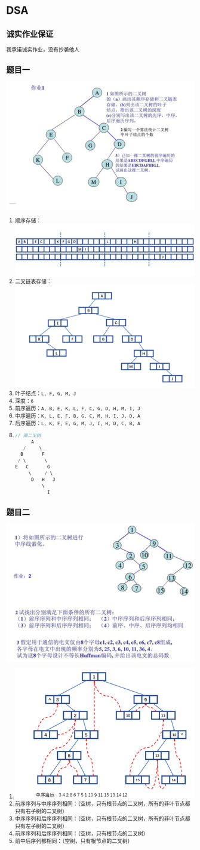 # DSA



## 诚实作业保证

我承诺诚实作业，没有抄袭他人

## 题目一

![image-20201109104659550](第3次作业非编程题.assets/image-20201109104659550.png)

1. 顺序存储：![image-20201109131945951](第3次作业非编程题.assets/image-20201109131945951.png)
2. 二叉链表存储：![image-20201109120518115](第3次作业非编程题.assets/image-20201109120518115.png)
3. 叶子结点：`L, F, G, M, J`
4. 深度：`6`
5. 前序遍历：`A, B, E, K, L, F, C, G, D, H, M, I, J`
6. 中序遍历：`K, L, E, F, B, G, C, M, H, I, J, D, A`
7. 后序遍历：`L, K, F, E, G, M, J, I, H, D, C, B, A`
8. 
    ```CPP
    // 画二叉树   
          A
       /     \
      B       F
     / \       \
    E   C       G
         \     / \
          D   H   J
              \         
                I
    ```



## 题目二

![](第3次作业非编程题.assets/image-20201109110725640.png)

1. ![image-20201109132702729](第3次作业非编程题.assets/image-20201109132702729.png)
2. 前序序列与中序序列相同：（空树，只有根节点的二叉树，所有的非叶节点都只有右子树的二叉树）
3. 中序序列和后序序列相同：（空树，只有根节点的二叉树，所有的非叶节点都只有左子树的二叉树）
4. 前序序列和后序序列相同：（空树，只有根节点的二叉树）
5. 前中后序列都相同：（空树，只有根节点的二叉树）

